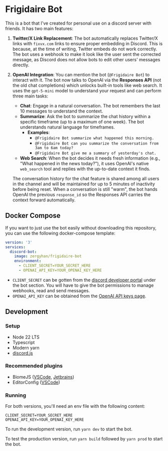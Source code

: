 # Frigidaire Bot
This is a bot that I've created for personal use on a discord server with friends. It has two main features:

1.  **Twitter/X Link Replacement**: The bot automatically replaces Twitter/X links with `fixvx.com` links to ensure proper embedding in Discord. This is because, at the time of writing, Twitter embeds do not work correctly. The bot uses a webhook to make it look like the user sent the corrected message, as Discord does not allow bots to edit other users' messages directly.
2.  **OpenAI Integration**: You can mention the bot (`@Frigidaire Bot`) to interact with it. The bot now talks to OpenAI via the **Responses API** (not the old chat completions) which unlocks built-in tools like web search. It uses the `gpt-5-mini` model to understand your request and can perform three main tasks:
    *   **Chat**: Engage in a natural conversation. The bot remembers the last 10 messages to understand the context.
    *   **Summarize**: Ask the bot to summarize the chat history within a specific timeframe (up to a maximum of one week). The bot understands natural language for timeframes.
        - **Examples**:
            - `@Frigidaire Bot summarize what happened this morning.`
            - `@Frigidaire Bot can you summarize the conversation from 3am to 6am today?`
            - `@Frigidaire Bot give me a summary of yesterday's chat.`
    *   **Web Search**: When the bot decides it needs fresh information (e.g., "What happened in the news today?"), it uses OpenAI's native `web_search` tool and replies with the up-to-date context it finds.

    The conversation history for the chat feature is shared among all users in the channel and will be maintained for up to 5 minutes of inactivity before being reset. When a conversation is still "warm", the bot hands OpenAI the previous `response_id` so the Responses API carries the context forward automatically.

## Docker Compose
If you want to just use the bot easily without downloading this repository, you can use the following docker-compose template:
```yaml
version: '3'
services:
  discord-bot:
    image: zergyhan/frigidaire-bot
    environment:
      - CLIENT_SECRET=YOUR_SECRET_HERE
      - OPENAI_API_KEY=YOUR_OPENAI_KEY_HERE
```
- `CLIENT_SECRET` can be gotten from the [discord developer portal](https://discord.com/developers/applications) under the bot section. You will have to give the bot permissions to manage webhooks, read and send messages.
- `OPENAI_API_KEY` can be obtained from the [OpenAI API keys page](https://platform.openai.com/api-keys).

## Development
### Setup
- Node 22 LTS
- Typescript
- Modern yarn
- [discord.js](https://discord.js.org/docs/packages/discord.js/14.18.0)

### Recommended plugins
- BiomeJS ([VSCode](https://marketplace.visualstudio.com/items?itemName=biomejs.biome), [Jetbrains](https://plugins.jetbrains.com/plugin/22761-biome))
- EditorConfig ([VSCode](https://marketplace.visualstudio.com/items?itemName=EditorConfig.EditorConfig))

### Running
For both versions, you'll need an env file with the following content:
```env
CLIENT_SECRET=YOUR_SECRET_HERE
OPENAI_API_KEY=YOUR_OPENAI_KEY_HERE
```

To run the development version, run `yarn dev` to start the bot.

To test the production version, run `yarn build` followed by `yarn prod` to start the bot.
